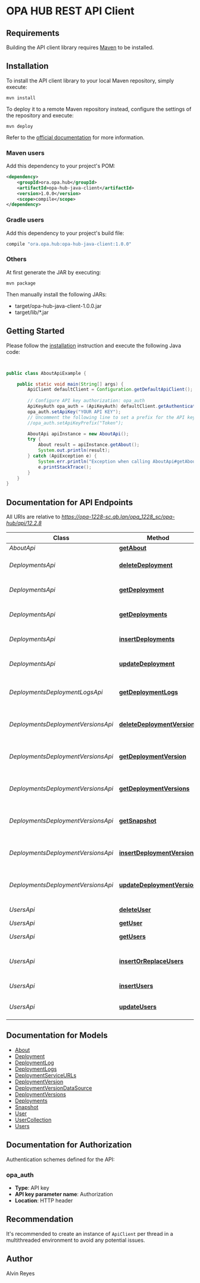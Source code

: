 # OPA HUB REST API Client

## Requirements

Building the API client library requires [Maven](https://maven.apache.org/) to be installed.

## Installation

To install the API client library to your local Maven repository, simply execute:

```shell
mvn install
```

To deploy it to a remote Maven repository instead, configure the settings of the repository and execute:

```shell
mvn deploy
```

Refer to the [official documentation](https://maven.apache.org/plugins/maven-deploy-plugin/usage.html) for more information.

### Maven users

Add this dependency to your project's POM:

```xml
<dependency>
    <groupId>ora.opa.hub</groupId>
    <artifactId>opa-hub-java-client</artifactId>
    <version>1.0.0</version>
    <scope>compile</scope>
</dependency>
```

### Gradle users

Add this dependency to your project's build file:

```groovy
compile "ora.opa.hub:opa-hub-java-client:1.0.0"
```

### Others

At first generate the JAR by executing:

    mvn package

Then manually install the following JARs:

* target/opa-hub-java-client-1.0.0.jar
* target/lib/*.jar

## Getting Started

Please follow the [installation](#installation) instruction and execute the following Java code:

```java


public class AboutApiExample {

    public static void main(String[] args) {
        ApiClient defaultClient = Configuration.getDefaultApiClient();
        
        // Configure API key authorization: opa_auth
        ApiKeyAuth opa_auth = (ApiKeyAuth) defaultClient.getAuthentication("opa_auth");
        opa_auth.setApiKey("YOUR API KEY");
        // Uncomment the following line to set a prefix for the API key, e.g. "Token" (defaults to null)
        //opa_auth.setApiKeyPrefix("Token");

        AboutApi apiInstance = new AboutApi();
        try {
            About result = apiInstance.getAbout();
            System.out.println(result);
        } catch (ApiException e) {
            System.err.println("Exception when calling AboutApi#getAbout");
            e.printStackTrace();
        }
    }
}

```

## Documentation for API Endpoints

All URIs are relative to *https://opa-1228-sc.qb.lan/opa_1228_sc/opa-hub/api/12.2.8*

Class | Method | HTTP request | Description
------------ | ------------- | ------------- | -------------
*AboutApi* | [**getAbout**](docs/AboutApi.md#getAbout) | **GET** /about | Get an about
*DeploymentsApi* | [**deleteDeployment**](docs/DeploymentsApi.md#deleteDeployment) | **DELETE** /deployments/{deployment-name} | Delete a deployment
*DeploymentsApi* | [**getDeployment**](docs/DeploymentsApi.md#getDeployment) | **GET** /deployments/{deployment-name} | Get a deployment
*DeploymentsApi* | [**getDeployments**](docs/DeploymentsApi.md#getDeployments) | **GET** /deployments | Get one or more deployments
*DeploymentsApi* | [**insertDeployments**](docs/DeploymentsApi.md#insertDeployments) | **POST** /deployments | Insert one or more deployments
*DeploymentsApi* | [**updateDeployment**](docs/DeploymentsApi.md#updateDeployment) | **PATCH** /deployments/{deployment-name} | Update a deployment
*DeploymentsDeploymentLogsApi* | [**getDeploymentLogs**](docs/DeploymentsDeploymentLogsApi.md#getDeploymentLogs) | **GET** /deployments/{deployment-name}/logs | Get one or more deployment logs
*DeploymentsDeploymentVersionsApi* | [**deleteDeploymentVersion**](docs/DeploymentsDeploymentVersionsApi.md#deleteDeploymentVersion) | **DELETE** /deployments/{deployment-name}/versions/{deployment-version-versionNo} | Delete a deployment version
*DeploymentsDeploymentVersionsApi* | [**getDeploymentVersion**](docs/DeploymentsDeploymentVersionsApi.md#getDeploymentVersion) | **GET** /deployments/{deployment-name}/versions/{deployment-version-versionNo} | Get a deployment version
*DeploymentsDeploymentVersionsApi* | [**getDeploymentVersions**](docs/DeploymentsDeploymentVersionsApi.md#getDeploymentVersions) | **GET** /deployments/{deployment-name}/versions | Get one or more deployment versions
*DeploymentsDeploymentVersionsApi* | [**getSnapshot**](docs/DeploymentsDeploymentVersionsApi.md#getSnapshot) | **GET** /deployments/{deployment-name}/versions/{deployment-version-versionNo}/snapshot | Get a snapshot
*DeploymentsDeploymentVersionsApi* | [**insertDeploymentVersions**](docs/DeploymentsDeploymentVersionsApi.md#insertDeploymentVersions) | **POST** /deployments/{deployment-name}/versions | Insert one or more deployment versions
*DeploymentsDeploymentVersionsApi* | [**updateDeploymentVersion**](docs/DeploymentsDeploymentVersionsApi.md#updateDeploymentVersion) | **PATCH** /deployments/{deployment-name}/versions/{deployment-version-versionNo} | Update a deployment version
*UsersApi* | [**deleteUser**](docs/UsersApi.md#deleteUser) | **DELETE** /users/{user-name} | Delete a user
*UsersApi* | [**getUser**](docs/UsersApi.md#getUser) | **GET** /users/{user-name} | Get a user
*UsersApi* | [**getUsers**](docs/UsersApi.md#getUsers) | **GET** /users | Get one or more users
*UsersApi* | [**insertOrReplaceUsers**](docs/UsersApi.md#insertOrReplaceUsers) | **PUT** /users | Insert or replace one or more users
*UsersApi* | [**insertUsers**](docs/UsersApi.md#insertUsers) | **POST** /users | Insert one or more users
*UsersApi* | [**updateUsers**](docs/UsersApi.md#updateUsers) | **PATCH** /users | Update one or more users


## Documentation for Models

 - [About](docs/About.md)
 - [Deployment](docs/Deployment.md)
 - [DeploymentLog](docs/DeploymentLog.md)
 - [DeploymentLogs](docs/DeploymentLogs.md)
 - [DeploymentServiceURLs](docs/DeploymentServiceURLs.md)
 - [DeploymentVersion](docs/DeploymentVersion.md)
 - [DeploymentVersionDataSource](docs/DeploymentVersionDataSource.md)
 - [DeploymentVersions](docs/DeploymentVersions.md)
 - [Deployments](docs/Deployments.md)
 - [Snapshot](docs/Snapshot.md)
 - [User](docs/User.md)
 - [UserCollection](docs/UserCollection.md)
 - [Users](docs/Users.md)


## Documentation for Authorization

Authentication schemes defined for the API:
### opa_auth

- **Type**: API key
- **API key parameter name**: Authorization
- **Location**: HTTP header


## Recommendation

It's recommended to create an instance of `ApiClient` per thread in a multithreaded environment to avoid any potential issues.

## Author

Alvin Reyes


